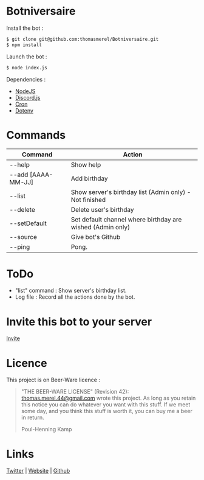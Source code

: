 # Botniversaire

Install the bot :
```sh
$ git clone git@github.com:thomasmerel/Botniversaire.git
$ npm install
```

Launch the bot :
```sh
$ node index.js
```

Dependencies :
- [NodeJS](https://nodejs.org/en/)
- [Discord.js](https://www.npmjs.com/package/discord)
- [Cron](https://www.npmjs.com/package/cron)
- [Dotenv](https://www.npmjs.com/package/dotenv)

# Commands
| Command | Action |
| ------ | ------ |
| --help | Show help |
| --add [AAAA-MM-JJ] | Add birthday |
| --list | Show server's birthday list (Admin only) - Not finished|
| --delete | Delete user's birthday |
| --setDefault | Set default channel where birthday are wished (Admin only) |
| --source | Give bot's Github |
| --ping | Pong. |

# ToDo

- "list" command : Show server's birthday list.
- Log file : Record all the actions done by the bot.

# Invite this bot to your server

[Invite](https://discordapp.com/api/oauth2/authorize?client_id=579998659161227285&scope=bot&permissions=518145)

# Licence

This project is on Beer-Ware licence :

>  "THE BEER-WARE LICENSE" (Revision 42):
>  <thomas.merel.44@gmail.com> wrote this project.  As long as you retain this
>  notice you can do whatever you want with this stuff. If we meet some day,
>  and you think this stuff is worth it, you can buy me a beer in return.
>
>  Poul-Henning Kamp

# Links

[Twitter](https://twitter.com/Vulture___) | [Website](https://thomas-merel.fr) | [Github](https://github.com/thomasmerel)